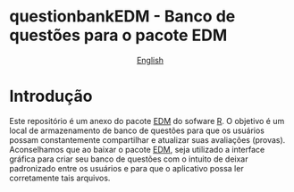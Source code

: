 # questionbankEDM - Banco de questões para o pacote EDM

<p align="center">
  <a href="https://github.com/ivanalaman/questionbankEDM">English</a>
</p>

# Introdução
Este repositório é um anexo do pacote [EDM](https://github.com/ivanalaman/EDM) do sofware [R](https://www.r-project.org/). O objetivo é um local de armazenamento de banco de questões para que os usuários possam constantemente compartilhar e atualizar suas avaliações (provas). Aconselhamos que ao baixar o pacote [EDM](https://github.com/ivanalaman/EDM), seja utilizado a interface gráfica para criar seu banco de questões com o intuito de deixar padronizado entre os usuários e para que o aplicativo possa ler corretamente tais arquivos.




